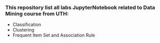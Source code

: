 ### This repository list all labs JupyterNotebook related to Data Mining course from UTH:

* Classification
* Clustering
* Frequent Item Set and Association Rule 
